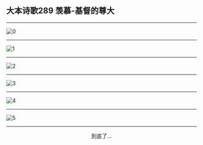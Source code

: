 
## 大本诗歌289 羡慕-基督的尊大
        
<div id="aplayer0"></div>

---

<img alt="0" data-original="/data/d0288/0.png">

---

<img alt="1" data-original="/data/d0288/1.png">

---

<img alt="2" data-original="/data/d0288/2.png">

---

<img alt="3" data-original="/data/d0288/3.png">

---

<img alt="4" data-original="/data/d0288/4.png">

---

<img alt="5" data-original="/data/d0288/5.png">

---

<p style="text-align: center">到底了...</p>

<script src="/js/dist-view.js"></script>

<script>
MAIN.id = 'd0288';
        
const ap0 = new APlayer({
    container: document.getElementById('aplayer0'),
    volume: 1,
    loop: 'none',
    preload: 'none',
    audio: [{
        name: '大本诗歌289.mp3',
        artist: '大本诗歌',
        url: 'https://res.wx.qq.com/voice/getvoice?mediaid=MzI0NTk3MDM5M18yMjQ3NDkxMDQy',
        cover: '/favicon'
    }]
});
</script>
